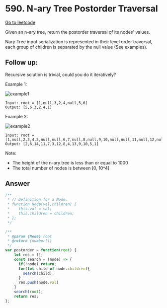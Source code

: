 # 590. N-ary Tree Postorder Traversal

[Go to leetcode](https://leetcode.com/problems/n-ary-tree-postorder-traversal/)

Given an n-ary tree, return the postorder traversal of its nodes' values.

Nary-Tree input serialization is represented in their level order traversal, each group of children is separated by the null value (See examples).

## Follow up:

Recursive solution is trivial, could you do it iteratively?

Example 1:

![example1](https://assets.leetcode.com/uploads/2018/10/12/narytreeexample.png)

```
Input: root = [1,null,3,2,4,null,5,6]
Output: [5,6,3,2,4,1]
```

Example 2:

![example2](https://assets.leetcode.com/uploads/2019/11/08/sample_4_964.png)

```
Input: root = [1,null,2,3,4,5,null,null,6,7,null,8,null,9,10,null,null,11,null,12,null,13,null,null,14]
Output: [2,6,14,11,7,3,12,8,4,13,9,10,5,1]
```
 
Note:

- The height of the n-ary tree is less than or equal to 1000
- The total number of nodes is between [0, 10^4]

## Answer

```js
/**
 * // Definition for a Node.
 * function Node(val,children) {
 *    this.val = val;
 *    this.children = children;
 * };
 */

/**
 * @param {Node} root
 * @return {number[]}
 */
var postorder = function(root) {
    let res = [];
    const search = (node) => {
      if(!node) return;
      for(let child of node.children){
        search(child);
      }
      res.push(node.val)
    }
    search(root);
    return res;
};
```